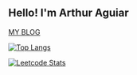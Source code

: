 <h2> Hello! I'm Arthur Aguiar </h2>

[MY BLOG](https://aguiar-arthur.github.io/)

[![Top Langs](https://github-readme-stats.vercel.app/api/top-langs/?username=aguiar-arthur&layout=compact&hide=jupyter%20notebook&theme=synthwave&langs_count=20&count_private=true)](https://github.com/anuraghazra/github-readme-stats)

[![Leetcode Stats](https://leetcard.jacoblin.cool/aguiar575/)](https://leetcode.com/aguiar575/)
